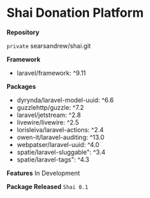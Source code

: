 # Shai Donation Platform

**Repository**

`private` searsandrew/shai.git

**Framework**
* laravel/framework: ^9.11

**Packages**
* dyrynda/laravel-model-uuid: ^6.6
* guzzlehttp/guzzle: ^7.2
* laravel/jetstream: ^2.8
* livewire/livewire: ^2.5
* lorisleiva/laravel-actions: ^2.4
* owen-it/laravel-auditing: ^13.0
* webpatser/laravel-uuid: ^4.0
* spatie/laravel-sluggable": ^3.4
* spatie/laravel-tags": ^4.3

**Features**
In Development

**Package Released**
`Shai 0.1`
